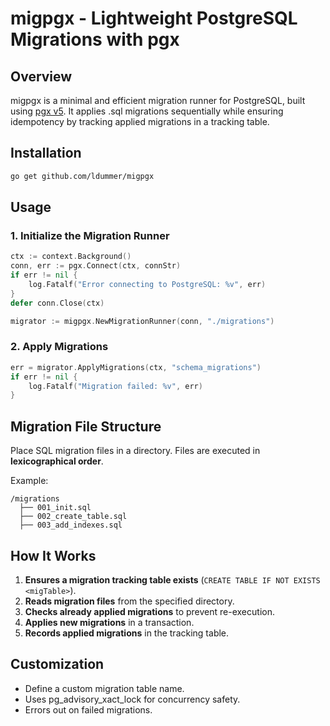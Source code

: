 # migpgx - Lightweight PostgreSQL Migrations with pgx

## Overview

migpgx is a minimal and efficient migration runner for PostgreSQL, built using [pgx v5](https://github.com/jackc/pgx/). It applies .sql migrations sequentially while ensuring idempotency by tracking applied migrations in a tracking table.

## Installation

```sh
go get github.com/ldummer/migpgx
```

## Usage

### 1. Initialize the Migration Runner

```go
ctx := context.Background()
conn, err := pgx.Connect(ctx, connStr)
if err != nil {
    log.Fatalf("Error connecting to PostgreSQL: %v", err)
}
defer conn.Close(ctx)

migrator := migpgx.NewMigrationRunner(conn, "./migrations")
```

### 2. Apply Migrations

```go
err = migrator.ApplyMigrations(ctx, "schema_migrations")
if err != nil {
    log.Fatalf("Migration failed: %v", err)
}
```

## Migration File Structure

Place SQL migration files in a directory. Files are executed in **lexicographical order**.

Example:

```
/migrations
  ├── 001_init.sql
  ├── 002_create_table.sql
  ├── 003_add_indexes.sql
```

## How It Works

1. **Ensures a migration tracking table exists** (`CREATE TABLE IF NOT EXISTS <migTable>`).
2. **Reads migration files** from the specified directory.
3. **Checks already applied migrations** to prevent re-execution.
4. **Applies new migrations** in a transaction.
5. **Records applied migrations** in the tracking table.

## Customization

- Define a custom migration table name.
- Uses pg\_advisory\_xact\_lock for concurrency safety.
- Errors out on failed migrations.


